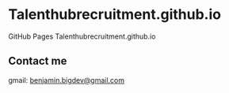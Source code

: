 # Talenthubrecruitment.github.io
GitHub Pages
Talenthubrecruitment.github.io
## Contact me 
gmail: benjamin.bigdev@gmail.com
